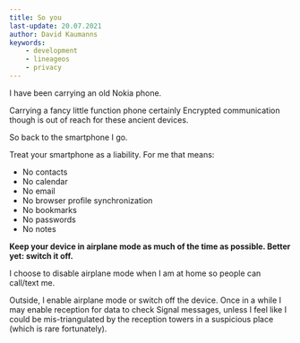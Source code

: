```yaml
---
title: So you
last-update: 20.07.2021
author: David Kaumanns
keywords:
    - development
    - lineageos
    - privacy
---
```


I have been carrying an old Nokia phone.

Carrying a fancy little function phone certainly
Encrypted communication though is out of reach for these ancient devices.

So back to the smartphone I go.

Treat your smartphone as a liability.
For me that means:

- No contacts
- No calendar
- No email
- No browser profile synchronization
- No bookmarks
- No passwords
- No notes




**Keep your device in airplane mode as much of the time as possible.
Better yet: switch it off.**

I choose to disable airplane mode when I am at home so people can call/text me.

Outside, I enable airplane mode or switch off the device.
Once in a while I may enable reception for data to check Signal messages, unless I feel like I could be mis-triangulated by the reception towers in a suspicious place (which is rare fortunately).
